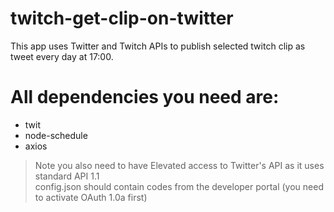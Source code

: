 # twitch-get-clip-on-twitter
This app uses Twitter and Twitch APIs to publish selected twitch clip as tweet every day at 17:00.
# All dependencies you need are:
- twit
- node-schedule
- axios

> Note you also need to have Elevated access to Twitter's API as it uses standard API 1.1 <br />
> config.json should contain codes from the developer portal (you need to activate OAuth 1.0a first)
